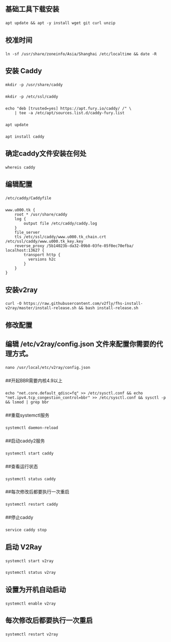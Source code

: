 
## 基础工具下载安装
###
    apt update && apt -y install wget git curl unzip
###

## 校准时间
###
    ln -sf /usr/share/zoneinfo/Asia/Shanghai /etc/localtime && date -R
###
## 安装 Caddy
###
    mkdir -p /usr/share/caddy
###
###
    mkdir -p /etc/ssl/caddy
###

###
    echo "deb [trusted=yes] https://apt.fury.io/caddy/ /" \
        | tee -a /etc/apt/sources.list.d/caddy-fury.list
###
###
    apt update
###
###
    apt install caddy
###

## 确定caddy文件安装在何处
###
    whereis caddy
###
## 编辑配置
###
    /etc/caddy/Caddyfile
###
###
    www.u000.tk {
	    root * /usr/share/caddy
        log {
            output file /etc/caddy/caddy.log
        }
	    file_server
	    tls /etc/ssl/caddy/www.u000.tk_chain.crt /etc/ssl/caddy/www.u000.tk_key.key
	    reverse_proxy /5b14023b-da32-09b8-03fe-05f0ec70efba/ localhost:13627 {
            transport http {
              versions h2c
            }
	    }
    }
###

## 安装v2ray
###
    curl -O https://raw.githubusercontent.com/v2fly/fhs-install-v2ray/master/install-release.sh && bash install-release.sh
###

## 修改配置
## 编辑 /etc/v2ray/config.json 文件来配置你需要的代理方式。
###
    nano /usr/local/etc/v2ray/config.json
###

##开起BBR需要内核4.9以上
###
    echo "net.core.default_qdisc=fq" >> /etc/sysctl.conf && echo "net.ipv4.tcp_congestion_control=bbr" >> /etc/sysctl.conf && sysctl -p && lsmod | grep bbr
###

##重载systemctl服务
###
    systemctl daemon-reload
###


##启动caddy2服务
###
    systemctl start caddy
###
##查看运行状态
###
    systemctl status caddy
###

##每次修改后都要执行一次重启
###
    systemctl restart caddy
###

##停止caddy
###
    service caddy stop
###
## 启动 V2Ray

###
    systemctl start v2ray
###

###
    systemctl status v2ray
###

## 设置为开机自动启动
###
    systemctl enable v2ray
###

## 每次修改后都要执行一次重启
 ###
    systemctl restart v2ray
###
